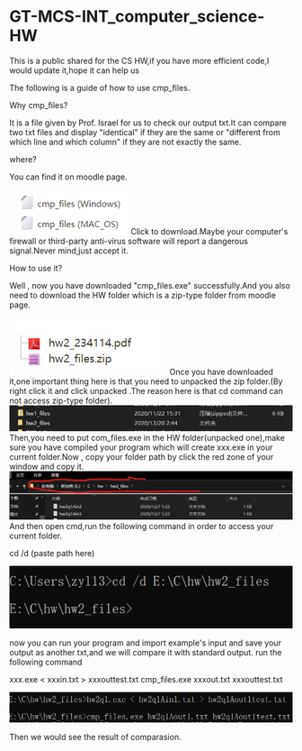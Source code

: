 # GT-MCS-INT_computer_science-HW
This is a public shared for the CS HW,if you have more efficient code,I would update it,hope it can help us

The following is a guide of how to use cmp_files.

Why cmp_files?

  It is a file given by Prof. Israel for us to check our output txt.It can compare two txt files and display "identical" if they are the same or "different from which line and which column" if they are not exactly the same.

where?

You can find it on moodle page.

<img src="image/cmp_files_screenshot.png">
Click to download.Maybe your computer's firewall or third-party anti-virus software will report a dangerous signal.Never mind,just accept it.

How to use it?

Well , now you have downloaded "cmp_files.exe" successfully.And you also need to download the HW folder which is a zip-type folder from moodle page.

<img src="image/hw_folder_screenshot.png">
Once you have downloaded it,one important thing here is that you need to unpacked the zip folder.(By right click it and click unpacked .The reason here is that cd command can not access zip-type folder).  


<img src="image/unpakced_folder_screenshot.png">
Then,you need to put com_files.exe in the HW folder(unpacked one),make sure you have compiled your program which will create xxx.exe in your current folder.Now , copy your folder path by click the red zone of your window and copy it.  
  


<img src="image/copy_path_screenshot.png">
And then open cmd,run the following command in order to access your current folder.

cd /d (paste path here)

<img src="image/run_path_screenshot.png">

now you can run your program and import example's input and save your output as another txt,and we will compare it with standard output.
run the following command

xxx.exe < xxxin.txt > xxxouttest.txt
cmp_files.exe xxxout.txt xxxouttest.txt

<img src="image/run_and_cmp_screenshot.png">

Then we would see the result of comparasion.
